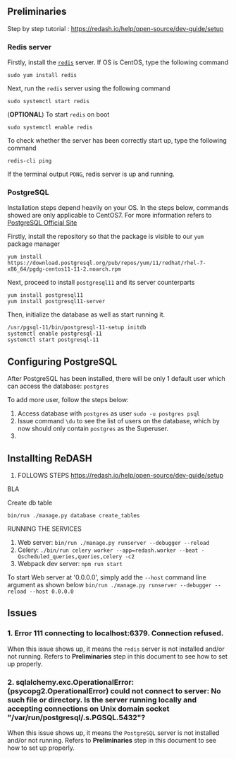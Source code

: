 ## Preliminaries
Step by step tutorial : https://redash.io/help/open-source/dev-guide/setup
### Redis server
Firstly, install the [`redis`](https://linode.com/docs/databases/redis/install-and-configure-redis-on-centos-7/) server. If OS is CentOS, type the following command
```
sudo yum install redis
```

Next, run the `redis` server using the following command
```
sudo systemctl start redis
```

(**OPTIONAL**) To start `redis` on boot
```
sudo systemctl enable redis
```

To check whether the server has been correctly start up, type the following command
```
redis-cli ping
```
If the terminal output `PONG`, redis server is up and running.

### PostgreSQL
Installation steps depend heavily on your OS. In the steps below, commands showed are only applicable to CentOS7. For more information refers to [PostgreSQL Official Site](https://www.postgresql.org/download/linux/redhat/)

Firstly, install the repository so that the package is visible to our `yum` package manager
```
yum install https://download.postgresql.org/pub/repos/yum/11/redhat/rhel-7-x86_64/pgdg-centos11-11-2.noarch.rpm
```

Next, proceed to install `postgresql11` and its server counterparts
```
yum install postgresql11
yum install postgresql11-server
```

Then, initialize the database as well as start running it.
```
/usr/pgsql-11/bin/postgresql-11-setup initdb  
systemctl enable postgresql-11  
systemctl start postgresql-11
```

## Configuring PostgreSQL 
After PostgreSQL has been installed, there will be only 1 default user which can access the database: `postgres`

To add more user, follow the steps below:
1. Access database with `postgres` as user 
	`sudo -u postgres psql`
2. Issue command `\du` to see the list of users on the database, which by now should only contain `postgres` as the Superuser.
3. 

## Installting ReDASH

1. FOLLOWS STEPS
 https://redash.io/help/open-source/dev-guide/setup

BLA

Create db table 
```
bin/run ./manage.py database create_tables
```

RUNNING THE SERVICES

1. Web server:  `bin/run ./manage.py runserver --debugger --reload`
2. Celery:  `./bin/run celery worker --app=redash.worker --beat -Qscheduled_queries,queries,celery -c2`
3. Webpack dev server:  `npm run start`

To start Web server at '0.0.0.0', simply add the `--host` command line argument as shown below
`bin/run ./manage.py runserver --debugger --reload --host 0.0.0.0`

## Issues
### 1. Error 111 connecting to localhost:6379. Connection refused. 
When this issue shows up, it means the `redis` server is not installed and/or not running. Refers to **Preliminaries** step in this document to see how to set up properly.

### 2. sqlalchemy.exc.OperationalError: (psycopg2.OperationalError) could not connect to server: No such file or directory. Is the server running locally and accepting connections on Unix domain socket "/var/run/postgresql/.s.PGSQL.5432"? 
When this issue shows up, it means the `PostgreSQL` server is not installed and/or not running. Refers to **Preliminaries** step in this document to see how to set up properly.
<!--stackedit_data:
eyJoaXN0b3J5IjpbLTcxNDQzMTQ5OSwtMTA2NTM2OTcxMF19
-->
